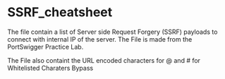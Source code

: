 # SSRF_cheatsheet
The file contain a list of Server side Request Forgery (SSRF) payloads to connect with internal IP of the server.
The File is made from the PortSwigger Practice Lab.

The File also containt the URL encoded characters for @ and # for Whitelisted Charaters Bypass


<script type="text/javascript" src="https://cdnjs.buymeacoffee.com/1.0.0/button.prod.min.js" data-name="bmc-button" data-slug="princeprafull23" data-color="#FFDD00" data-emoji=""  data-font="Cookie" data-text="Buy me a coffee" data-outline-color="#000000" data-font-color="#000000" data-coffee-color="#ffffff" ></script>
